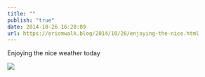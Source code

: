 ```yaml
---
title: ""
publish: "true"
date: 2014-10-26 16:20:09
url: https://ericmwalk.blog/2014/10/26/enjoying-the-nice.html
---
```


Enjoying the nice weather today

![](https://ericmwalk.blog/uploads/2022/caffa0d2f9.jpg)
